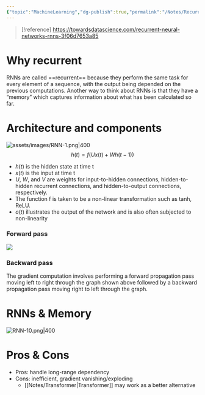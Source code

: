 ```yaml
---
{"topic":"MachineLearning","dg-publish":true,"permalink":"/Notes/Recurrent Neural Networks (RNN)/","dgPassFrontmatter":true,"noteIcon":""}
---
```



>[!reference]
>https://towardsdatascience.com/recurrent-neural-networks-rnns-3f06d7653a85
# Why recurrent
RNNs are called ==recurrent== because they perform the same task for every element of a sequence, with the output being depended on the previous computations. 
Another way to think about RNNs is that they have a “memory” which captures information about what has been calculated so far.

# Architecture and components 
![assets/images/RNN-1.png|400](/img/user/assets/images/RNN-1.png)
$$h(t)=f(Ux(t)+Wh(t−1))$$
- $h(t)$ is the hidden state at time t
- $x(t)$ is the input at time t
- $U$, $W$, and $V$ are weights for input-to-hidden connections, hidden-to-hidden recurrent connections, and hidden-to-output connections, respectively.
- The function f is taken to be a non-linear transformation such as tanh, ReLU.
- $o(t)$ illustrates the output of the network and is also often subjected to non-linearity

### Forward pass
![](/img/user/assets/images/RNN-2.png)

### Backward pass
The gradient computation involves performing a forward propagation pass moving left to right through the graph shown above followed by a backward propagation pass moving right to left through the graph. 

# RNNs & Memory

![RNN-10.png|400](/img/user/assets/images/RNN-10.png)

# Pros & Cons
- Pros: handle long-range dependency
- Cons: inefficient, gradient vanishing/exploding
	- [[Notes/Transformer\|Transformer]] may work as a better alternative
